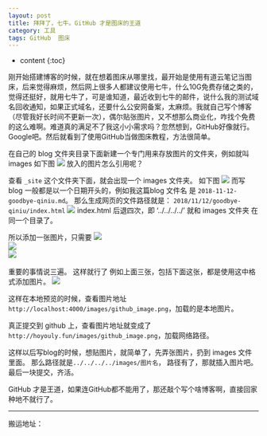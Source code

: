 ```yaml
---
layout: post
title: 拜拜了，七牛。GitHub 才是图床的王道
category: 工具
tags: GitHub  图床
---
```

* content
{:toc}

刚开始搭建博客的时候，就在想着图床从哪里找，最开始是使用有道云笔记当图床，后来觉得麻烦，然后网上很多人都建议使用七牛，什么10G免费存储之类的，觉得还挺好，就用七牛了，可是谁知道，最近收到七牛的邮件，说什么我的测试域名回收通知，如果正式域名，还要什么公安网备案，太麻烦。我就自己写个博客（尽管我好长时间不更新一次），偶尔贴张图片，又不想那么商业化，咋找个免费的这么难啊。难道真的满足不了我这小小需求吗？忽然想到，GitHub好像就行。Google吧。然后就看到了使用GitHub当做图床教程，方法很简单。

在自己的 blog 文件夹目录下面新建一个专门用来存放图片的文件夹，例如就叫 images
如下图
![](../../../../images/github_image_1.png)
放入的图片怎么引用呢？

查看 `_site` 这个文件夹下面，就会出现一个 images 文件夹。
如下图
![](../../../../images/github_image_2.png)
而写 blog 一般都是以一个日期开头的，例如我这篇blog 文件名 是 `2018-11-12-goodbye-qiniu.md`。 那么生成网页的文件路径就是：  `2018/11/12/goodbye-qiniu/index.html`
![](../../../../images/github_image_3.png)
index.html 后退四次，即  ‘../../../../’ 就和 images 文件夹 在同一个目录了。

所以添加一张图片，只需要
<font color="#ff000" >
![](../../../../images/图片名)<br>
![](../../../../images/图片名)<br>
![](../../../../images/图片名)<br><br>
</font>
重要的事情说三遍。 这样就行了
例如上面三张，包括下面这张，都是使用这中格式添加图片。
![](../../../../images/github_image_4.png)


这样在本地预览的时候，查看图片地址 `http://localhost:4000/images/github_image.png`，加载的是本地图片。

真正提交到 github 上，查看图片地址就变成了  `http://hoyouly.fun/images/github_image.png`，加载网络路径。

这样以后写blog的时候，想贴图片，就简单了，先弄张图片，扔到 images 文件里面。
那么路径就是`../../../../images/图片名`， 路径有了，那就插入图片吧。 最后一块提交，齐活。  

GitHub 才是王道，如果连GitHub都不能用了，那还敲个写个啥博客啊，直接回家种地不就行了。

---
搬运地址：    
